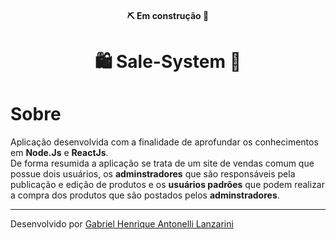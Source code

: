 <h4 align="center"> 
	⛏ Em construção 🚧
</h4>

<h1 align="center">
    🛍 Sale-System 🛒
</h1>

# Sobre

Aplicação desenvolvida com a finalidade de aprofundar os conhecimentos em **Node.Js** e **ReactJs**.</br>
De forma resumida a aplicação se trata de um site de vendas comum que possue dois usuários, os **adminstradores** que são responsáveis pela publicação e edição de produtos e os **usuários padrões** que podem realizar a compra dos produtos que são postados pelos **adminstradores**.

---

Desenvolvido por [Gabriel Henrique Antonelli Lanzarini](https://www.linkedin.com/in/gabriel-henrique-antonelli-lanzarini-16b522209/)
